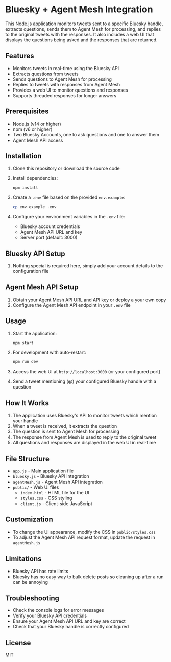 # Bluesky + Agent Mesh Integration

This Node.js application monitors tweets sent to a specific Bluesky handle, extracts questions, sends them to Agent Mesh for processing, and replies to the original tweets with the responses. It also includes a web UI that displays the questions being asked and the responses that are returned.

## Features

- Monitors tweets in real-time using the Bluesky API
- Extracts questions from tweets
- Sends questions to Agent Mesh for processing
- Replies to tweets with responses from Agent Mesh
- Provides a web UI to monitor questions and responses
- Supports threaded responses for longer answers

## Prerequisites

- Node.js (v14 or higher)
- npm (v6 or higher)
- Two Bluesky Accounts, one to ask questions and one to answer them
- Agent Mesh API access

## Installation

1. Clone this repository or download the source code

2. Install dependencies:
   ```bash
   npm install
   ```

3. Create a `.env` file based on the provided `env.example`:
   ```bash
   cp env.example .env
   ```

4. Configure your environment variables in the `.env` file:
   - Bluesky account credentials
   - Agent Mesh API URL and key
   - Server port (default: 3000)

## Bluesky API Setup

1. Nothing special is required here, simply add your account details to the configuration file

## Agent Mesh API Setup

1. Obtain your Agent Mesh API URL and API key or deploy a your own copy
2. Configure the Agent Mesh API endpoint in your `.env` file

## Usage

1. Start the application:
   ```bash
   npm start
   ```

2. For development with auto-restart:
   ```bash
   npm run dev
   ```

3. Access the web UI at `http://localhost:3000` (or your configured port)

4. Send a tweet mentioning (@<Bluesky Handle>) your configured Bluesky handle with a question

## How It Works

1. The application uses Bluesky's API to monitor tweets which mention your handle
2. When a tweet is received, it extracts the question
3. The question is sent to Agent Mesh for processing
4. The response from Agent Mesh is used to reply to the original tweet
5. All questions and responses are displayed in the web UI in real-time

## File Structure

- `app.js` - Main application file
- `bluesky.js` - Bluesky API integration
- `agentMesh.js` - Agent Mesh API integration
- `public/` - Web UI files
  - `index.html` - HTML file for the UI
  - `styles.css` - CSS styling
  - `client.js` - Client-side JavaScript

## Customization

- To change the UI appearance, modify the CSS in `public/styles.css`
- To adjust the Agent Mesh API request format, update the request in `agentMesh.js`

## Limitations

- Bluesky API has rate limits
- Bluesky has no easy way to bulk delete posts so cleaning up after a run can be annoying

## Troubleshooting

- Check the console logs for error messages
- Verify your Bluesky API credentials
- Ensure your Agent Mesh API URL and key are correct
- Check that your Bluesky handle is correctly configured

## License

MIT
